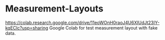 # Measurement-Layouts

https://colab.research.google.com/drive/11eoWOnH0raoJ4U6XIUdJt23IY-kqEClc?usp=sharing Google Colab for test measurement layout with fake data.
